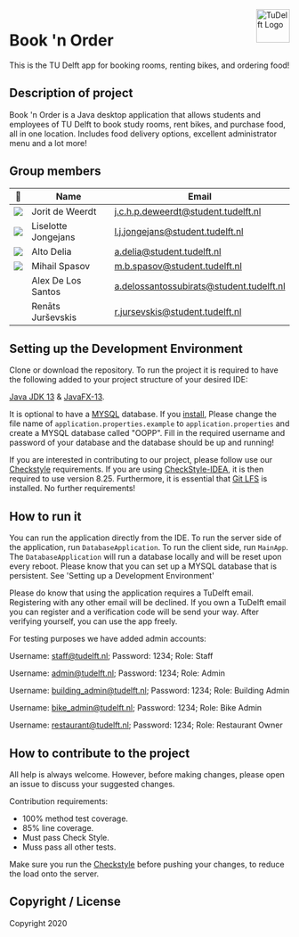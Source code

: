 ﻿<a href="https://aimeos.org/">
    <img src="https://i.imgur.com/SsMKBfp.png" alt="TuDelft Logo" title="TuDelft" align="right" height="60
    " />
</a>

Book 'n Order
======================
This is the TU Delft app for booking rooms, renting bikes, and ordering food!

## Description of project
Book 'n Order is a Java desktop application that allows students and employees of TU Delft to book study rooms, rent bikes, and purchase food, all in one location. Includes food delivery options, excellent administrator menu and a lot more!

## Group members

| 📸 | Name | Email |
|---|---|---|
| ![](https://i.imgur.com/QOx3q2W.png) | Jorit de Weerdt | j.c.h.p.deweerdt@student.tudelft.nl |
| ![](https://imgur.com/nbPNECF.png) | Liselotte Jongejans | l.j.jongejans@student.tudelft.nl |
| ![](https://i.imgur.com/eK3Wqb0.jpg) | Alto Delia | a.delia@student.tudelft.nl |
| ![](https://i.imgur.com/kBzTAHD.jpg?1) | Mihail Spasov | m.b.spasov@student.tudelft.nl |
| ![]() | Alex De Los Santos | a.delossantossubirats@student.tudelft.nl |
| ![]() | Renāts Jurševskis | r.jursevskis@student.tudelft.nl |

## Setting up the Development Environment
Clone or download the repository. To run the project it is required to have the following added to your project structure of your desired IDE:

[Java JDK 13](https://www.oracle.com/java/technologies/javase-jdk13-downloads.html) & [JavaFX-13](https://openjfx.io/).

It is optional to have a [MYSQL](https://dev.mysql.com/) database. If you [install](https://dev.mysql.com/doc/mysql-installation-excerpt/5.7/en/), Please change the file name of `application.properties.example` to `application.properties` and create a MYSQL database called "OOPP". Fill in the required username and password of your database and the database should be up and running!

If you are interested in contributing to our project, please follow use our [Checkstyle](config/checkstyle/checkstyle.xml) requirements. If you are using [CheckStyle-IDEA](https://plugins.jetbrains.com/plugin/1065-checkstyle-idea), it is then required to use version 8.25. Furthermore, it is essential that [Git LFS](https://git-lfs.github.com/) is installed. No further requirements!

## How to run it
You can run the application directly from the IDE. To run the server side of the application, run `DatabaseApplication`. To run the client side, run `MainApp`. The `DatabaseApplication` will run a database locally and will be reset upon every reboot. Please know that you can set up a MYSQL database that is persistent. See 'Setting up a Development Environment'

Please do know that using the application requires a TuDelft email. Registering with any other email will be declined. If you own a TuDelft email you can register and a verification code will be send your way. After verifying yourself, you can use the app freely.

For testing purposes we have added admin accounts:

Username: staff@tudelft.nl;
Password: 1234;
Role: Staff

Username: admin@tudelft.nl;
Password: 1234;
Role: Admin

Username: building_admin@tudelft.nl;
Password: 1234;
Role: Building Admin

Username: bike_admin@tudelft.nl;
Password: 1234;
Role: Bike Admin

Username: restaurant@tudelft.nl;
Password: 1234;
Role: Restaurant Owner

## How to contribute to the project
All help is always welcome. However, before making changes, please open an issue to discuss your suggested changes.

Contribution requirements:
* 100% method test coverage.
* 85% line coverage.
* Must pass Check Style.
* Muss pass all other tests.

Make sure you run the [Checkstyle](config/checkstyle/checkstyle.xml) before pushing your changes, to reduce the load onto the server.

## Copyright / License
Copyright 2020